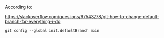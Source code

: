 According to:

https://stackoverflow.com/questions/67543278/git-how-to-change-default-branch-for-everything-i-do

```
git config --global init.defaultBranch main
```
